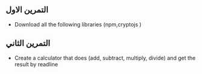 ## التمرين الاول 
- Download all the following libraries (npm,cryptojs )





 ## التمرين الثاني
- Create a calculator that does (add, subtract, multiply, divide) and get the result  by readline

